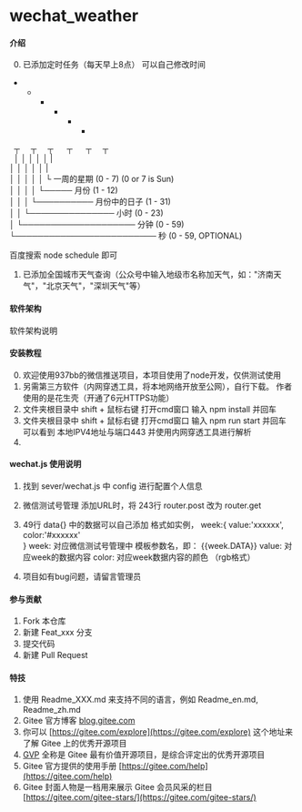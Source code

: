 <!--
 * @Descripttion: 
 * @version: 
 * @Author: 937bb
 * @Date: 2022-08-23 08:37:37
 * @LastEditors: 937bb
<<<<<<< HEAD
 * @LastEditTime: 2022-08-23 14:35:35
=======
 * @LastEditTime: 2022-08-23 14:33:26
>>>>>>> 822fbf2deb29be99f90e27b9d7c2a99d4d211931
-->
# wechat_weather

#### 介绍

0.  已添加定时任务（每天早上8点） 可以自己修改时间 <Br/>

*    *    *    *    *    * <Br/>

&nbsp; ┬ &nbsp;&nbsp;&nbsp;  ┬ &nbsp;&nbsp;&nbsp;   ┬  &nbsp;&nbsp; &nbsp; ┬ &nbsp;&nbsp; &nbsp;  ┬  &nbsp;&nbsp;&nbsp;  ┬<Br/>
&nbsp;&nbsp;│    │    │    │    │    |<Br/>
│    │    │    │    │    |<Br/>
│    │    │    │    │    └ 一周的星期 (0 - 7) (0 or 7 is Sun)<Br/>
│    │    │    │    └───── 月份 (1 - 12)<Br/>
│    │    │    └────────── 月份中的日子 (1 - 31)<Br/>
│    │    └─────────────── 小时 (0 - 23)<Br/>
│    └──────────────────── 分钟 (0 - 59)<Br/>
└───────────────────────── 秒 (0 - 59, OPTIONAL)<Br/>


百度搜索 node schedule 即可


1.  已添加全国城市天气查询（公众号中输入地级市名称加天气，如："济南天气"，"北京天气"，"深圳天气"等）

#### 软件架构
软件架构说明


#### 安装教程

0.  欢迎使用937bb的微信推送项目，本项目使用了node开发，仅供测试使用
1.  另需第三方软件（内网穿透工具，将本地网络开放至公网），自行下载。
作者使用的是花生壳（开通了6元HTTPS功能）
2.  文件夹根目录中 shift + 鼠标右键 打开cmd窗口 输入 npm install 并回车
3.  文件夹根目录中 shift + 鼠标右键 打开cmd窗口 输入 npm run start 并回车 可以看到 本地IPV4地址与端口443 并使用内网穿透工具进行解析
4.  

#### wechat.js 使用说明 

1.  找到 sever/wechat.js 中 config 进行配置个人信息
2.  微信测试号管理 添加URL时，将 243行 router.post 改为 router.get

3.  49行 data{} 中的数据可以自己添加 格式如实例， 
    week:{
      value:'xxxxxx', 
      color:'#xxxxxx'       
    }
    week: 对应微信测试号管理中 模板参数名，即： {{week.DATA}}
    value: 对应week的数据内容
    color: 对应week数据内容的颜色 （rgb格式）

4.  项目如有bug问题，请留言管理员

#### 参与贡献

1.  Fork 本仓库
2.  新建 Feat_xxx 分支
3.  提交代码
4.  新建 Pull Request


#### 特技

1.  使用 Readme\_XXX.md 来支持不同的语言，例如 Readme\_en.md, Readme\_zh.md
2.  Gitee 官方博客 [blog.gitee.com](https://blog.gitee.com)
3.  你可以 [https://gitee.com/explore](https://gitee.com/explore) 这个地址来了解 Gitee 上的优秀开源项目
4.  [GVP](https://gitee.com/gvp) 全称是 Gitee 最有价值开源项目，是综合评定出的优秀开源项目
5.  Gitee 官方提供的使用手册 [https://gitee.com/help](https://gitee.com/help)
6.  Gitee 封面人物是一档用来展示 Gitee 会员风采的栏目 [https://gitee.com/gitee-stars/](https://gitee.com/gitee-stars/)
